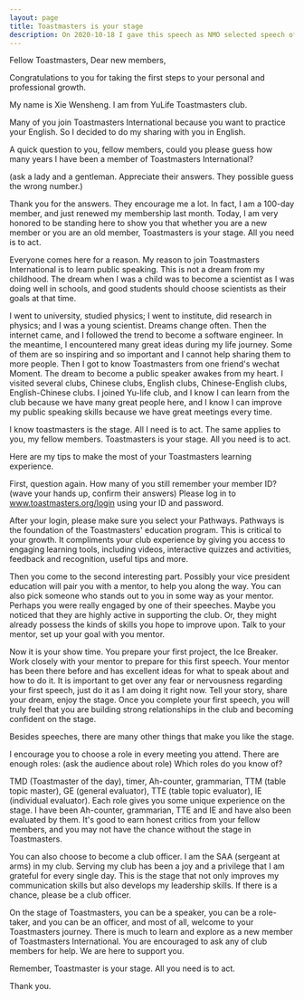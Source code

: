 ```yaml
---
layout: page
title: Toastmasters is your stage
description: On 2020-10-18 I gave this speech as NMO selected speech of N4 district new member orientation training.
---
```



Fellow Toastmasters,
Dear new members,

Congratulations to you for taking the first steps to your personal and professional growth.

My name is Xie Wensheng. I am from YuLife Toastmasters club.

Many of you join Toastmasters International because you want to practice your English. So I
decided to do my sharing with you in English.

A quick question to you, fellow members, could you please guess how many years I have been a
member of Toastmasters International?

(ask a lady and a gentleman. Appreciate their answers. They possible guess the wrong number.)

Thank you for the answers. They encourage me a lot. In fact, I am a 100-day member, and just
renewed my membership last month. Today, I am very honored to be standing here to show you
that whether you are a new member or you are an old member, Toastmasters is your stage. All
you need is to act.

Everyone comes here for a reason. My reason to join Toastmasters International is to learn
public speaking. This is not a dream from my childhood. The dream when I was a child
was to become a scientist as I was doing well in schools, and good students should choose
scientists as their goals at that time.

I went to university, studied physics; I went to institute, did research in
physics; and I was a young scientist. Dreams change often. Then the internet
came, and I followed the trend to become a software engineer. In the meantime, I encountered
many great ideas during my life journey. Some of them are so inspiring and so important and
I cannot help sharing them to more people. Then I got to know Toastmasters
from one friend's wechat Moment. The dream to become a public speaker awakes from my heart.
I visited several clubs, Chinese clubs, English clubs, Chinese-English clubs, English-Chinese clubs.
I joined Yu-life club, and I know I can learn from the club because we have many
great people here, and I know I can improve my public speaking skills because we
have great meetings every time.

I know toastmasters is the stage. All I need is to act. The same applies to you, my fellow members.
Toastmasters is your stage. All you need is to act.

Here are my tips to make the most of your Toastmasters learning experience.

First, question again. How many of you still remember your member ID?
(wave your hands up, confirm their answers)
Please log in to www.toastmasters.org/login using your ID and password.

After your login, please make sure you select your Pathways. Pathways is the foundation of the
Toastmasters' education program. This is critical to your growth. It compliments your club experience
by giving you access to engaging learning tools, including videos, interactive quizzes and activities,
feedback and recognition, useful tips and more.

Then you come to the second interesting part. Possibly your vice president education will pair you
with a mentor, to help you along the way. You can also pick someone who stands out to you in some way
as your mentor. Perhaps you were really engaged by one of their speeches. Maybe you noticed that they
are highly active in supporting the club. Or, they might already possess the kinds of skills you hope
to improve upon. Talk to your mentor, set up your goal with you mentor.

Now it is your show time. You prepare your first project, the Ice Breaker. Work closely with your mentor
to prepare for this first speech. Your mentor has been there before and has excellent ideas for what
to speak about and how to do it. It is important to get over any fear or nervousness regarding
your first speech, just do it as I am doing it right now. Tell your story, share your dream, enjoy the stage.
Once you complete your first speech, you will truly feel that you are building strong relationships in the
club and becoming confident on the stage.

Besides speeches, there are many other things that make you like the stage.

I encourage you to choose a role in every meeting you attend. There are enough roles:
(ask the audience about role) Which roles do you know of?

TMD (Toastmaster of the day), timer, Ah-counter, grammarian, TTM (table topic master),
GE (general evaluator), TTE (table topic evaluator), IE (individual evaluator). Each role
gives you some unique experience on the stage. I have been Ah-counter, grammarian, TTE and
IE and have also been evaluated by them. It's good to earn honest critics from your fellow
members, and you may not have the chance without the stage in Toastmasters.

You can also choose to become a club officer. I am the SAA (sergeant at arms) in my club.
Serving my club has been a joy and a privilege that I am grateful for every single day.
This is the stage that not only improves my communication skills but also develops my
leadership skills. If there is a chance, please be a club officer.

On the stage of Toastmasters, you can be a speaker, you can be a role-taker, and you can be
an officer, and most of all, welcome to your Toastmasters journey. There is much to learn and
explore as a new member of Toastmasters International. You are encouraged to ask any of club
members for help. We are here to support you.

Remember, Toastmaster is your stage. All you need is to act.

Thank you.